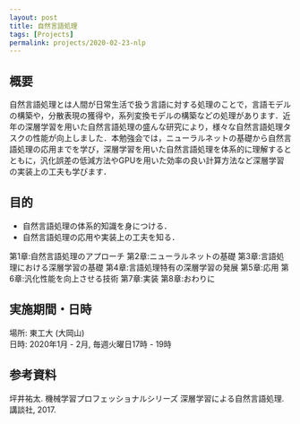 ```yaml
---
layout: post
title: 自然言語処理
tags: [Projects]
permalink: projects/2020-02-23-nlp
---
```


## 概要
自然言語処理とは人間が日常生活で扱う言語に対する処理のことで，言語モデルの構築や，分散表現の獲得や，系列変換モデルの構築などの処理があります．近年の深層学習を用いた自然言語処理の盛んな研究により，様々な自然言語処理タスクの性能が向上しました．本勉強会では，ニューラルネットの基礎から自然言語処理の応用までを学び，深層学習を用いた自然言語処理を体系的に理解するとともに，汎化誤差の低減方法やGPUを用いた効率の良い計算方法など深層学習の実装上の工夫も学びます．

## 目的
- 自然言語処理の体系的知識を身につける．
- 自然言語処理の応用や実装上の工夫を知る．

第1章:自然言語処理のアプローチ
第2章:ニューラルネットの基礎
第3章:言語処理における深層学習の基礎
第4章:言語処理特有の深層学習の発展
第5章:応用
第6章:汎化性能を向上させる技術
第7章:実装
第8章:おわりに

## 実施期間・日時
場所: 東工大 (大岡山) \
日時: 2020年1月 - 2月, 毎週火曜日17時 - 19時


## 参考資料
坪井祐太. 機械学習プロフェッショナルシリーズ 深層学習による自然言語処理. 講談社, 2017.
